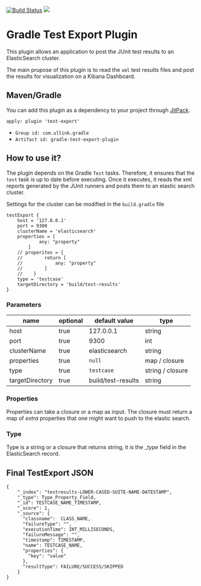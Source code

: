 [![Build Status](https://travis-ci.org/Ullink/gradle-test-export-plugin.svg?branch=master)](https://travis-ci.org/Ullink/gradle-test-export-plugin) [![](https://jitpack.io/v/Ullink/gradle-test-export-plugin.svg)](https://jitpack.io/#Ullink/gradle-test-export-plugin)


# Gradle Test Export Plugin
This plugin allows an application to post the JUnit test results to an ElasticSearch
cluster.

The main prupose of this plugin is to read the `xml` test results files and post
the results for visualization on a Kibana Dashboard.

## Maven/Gradle
You can add this plugin as a dependency to your project through [JitPack](https://jitpack.io/#Ullink/gradle-test-export-plugin).

```
apply: plugin 'test-export'
```
- `Group id: com.ullink.gradle`
- `Artifact id: gradle-test-export-plugin`

## How to use it?
The plugin depends on the Gradle `Test` tasks. Therefore, it ensures that the `test`
task is up to date before executing. Once it executes, it reads the xml reports generated
by the JUnit runners and posts them to an elastic search cluster.

Settings for the cluster can be modified in the `build.gradle` file

```
testExport {
    host = '127.0.0.1'
    port = 9300
    clusterName = 'elasticsearch'
    properties = [
            any: "property"
        ]
    // properites = {
    //        return [
    //            any: "property"
    //        ]
    //    }
    type = 'testcase'
    targetDirectory = 'build/test-results'
}
```

### Parameters
| name | optional | default value | type|
|------|----------|----------------|-----|
|host| true | 127.0.0.1| string |
|port | true | 9300| int |
|clusterName | true | elasticsearch | string |
| properties | true |`null`| map / closure |
| type | true |`testcase`| string / closure |
| targetDirectory | true |build/test-results| string |

### Properties
Properties can take a closure or a map as input. The closure must return a map of _extra_ properties
that one might want to push to the elastic search.

### Type
Type is a string or a closure that returns string, it is the __type_ field in the ElasticSearch record.

## Final TestExport JSON
```
{
    "_index": "testresults-LOWER-CASED-SUITE-NAME-DATESTAMP",
    "_type": Type_Property_Field,
    "_id": TESTCASE_NAME_TIMESTAMP,
    "_score": 1,
    "_source": {
      "classname":  CLASS_NAME,
      "failureType": "",
      "executionTime": INT_MILLISECONDS,
      "failureMessage": "",
      "timestamp": TIMESTAMP,
      "name": TESTCASE_NAME,
      "properties": {
        "key": "value"
      },
      "resultType": FAILURE/SUCCESS/SKIPPED
    }
}
```




